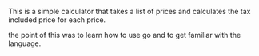 This is a simple calculator that takes a list of prices and calculates the tax included price for each price.

the point of this was to learn how to use go and to get familiar with the language.